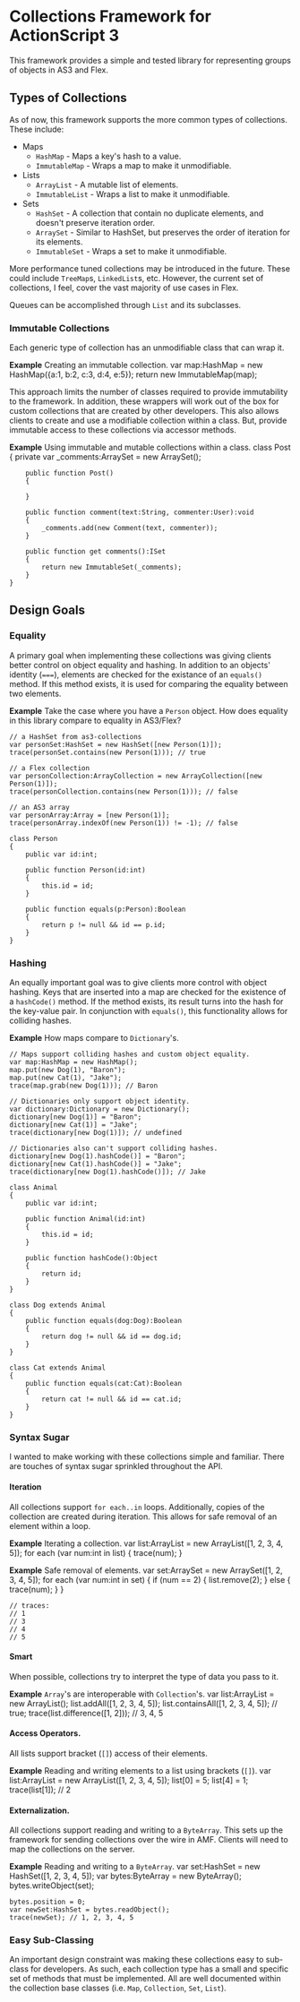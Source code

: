 # Collections Framework for ActionScript 3
This framework provides a simple and tested library for representing groups of objects 
in AS3 and Flex.

## Types of Collections
As of now, this framework supports the more common types of collections. These include:

* Maps
	* `HashMap` - Maps a key's hash to a value.
	* `ImmutableMap` - Wraps a map to make it unmodifiable.
* Lists
	* `ArrayList` - A mutable list of elements.
	* `ImmutableList` - Wraps a list to make it unmodifiable.
* Sets
	* `HashSet` - A collection that contain no duplicate elements, and doesn't preserve iteration order.
	* `ArraySet` - Similar to HashSet, but preserves the order of iteration for its elements.
	* `ImmutableSet` - Wraps a set to make it unmodifiable.

More performance tuned collections may be introduced in the future. These could include 
`TreeMap`s, `LinkedList`s, etc. However, the current set of collections, I feel, cover the vast 
majority of use cases in Flex.

Queues can be accomplished through `List` and its subclasses.

### Immutable Collections
Each generic type of collection has an unmodifiable class that can wrap it.

**Example** Creating an immutable collection.
	var map:HashMap = new HashMap({a:1, b:2, c:3, d:4, e:5});
	return new ImmutableMap(map);

This approach limits the number of classes required to provide immutability to the framework. In
addition, these wrappers will work out of the box for custom collections that are created by other
developers. This also allows clients to create and use a modifiable collection within a class. But,
provide immutable access to these collections via accessor methods.

**Example** Using immutable and mutable collections within a class.
	class Post
	{
		private var _comments:ArraySet = new ArraySet();
		
		public function Post()
		{
			
		}
		
		public function comment(text:String, commenter:User):void
		{
			_comments.add(new Comment(text, commenter));
		}
		
		public function get comments():ISet
		{
			return new ImmutableSet(_comments);
		}
	}

## Design Goals

### Equality
A primary goal when implementing these collections was giving clients better control on
object equality and hashing. In addition to an objects' identity (`===`), elements are 
checked for the existance of an `equals()` method. If this method exists, it is used 
for comparing the equality between two elements.

**Example**
Take the case where you have a `Person` object. How does equality in this library compare
to equality in AS3/Flex?

	// a HashSet from as3-collections
	var personSet:HashSet = new HashSet([new Person(1)]);
	trace(personSet.contains(new Person(1))); // true
	
	// a Flex collection
	var personCollection:ArrayCollection = new ArrayCollection([new Person(1)]);
	trace(personCollection.contains(new Person(1))); // false
	
	// an AS3 array
	var personArray:Array = [new Person(1)];
	trace(personArray.indexOf(new Person(1)) != -1); // false
	
	class Person
	{
		public var id:int;
		
		public function Person(id:int)
		{
			this.id = id;
		}
		
		public function equals(p:Person):Boolean
		{
			return p != null && id == p.id;
		}
	}
	
### Hashing
An equally important goal was to give clients more control with object hashing. Keys that 
are inserted into a map are checked for the existence of a `hashCode()` method. If the method
exists, its result turns into the hash for the key-value pair. In conjunction with `equals()`,
this functionality allows for colliding hashes.

**Example** How maps compare to `Dictionary`'s.

	// Maps support colliding hashes and custom object equality.
	var map:HashMap = new HashMap();
	map.put(new Dog(1), "Baron");
	map.put(new Cat(1), "Jake");
	trace(map.grab(new Dog(1))); // Baron
	
	// Dictionaries only support object identity.
	var dictionary:Dictionary = new Dictionary();
	dictionary[new Dog(1)] = "Baron";
	dictionary[new Cat(1)] = "Jake";
	trace(dictionary[new Dog(1)]); // undefined
	
	// Dictionaries also can't support colliding hashes.
	dictionary[new Dog(1).hashCode()] = "Baron";
	dictionary[new Cat(1).hashCode()] = "Jake";
	trace(dictionary[new Dog(1).hashCode()]); // Jake
	
	class Animal
	{
		public var id:int;
		
		public function Animal(id:int)
		{
			this.id = id;
		}
		
		public function hashCode():Object
		{
			return id;
		}
	}
	
	class Dog extends Animal
	{
		public function equals(dog:Dog):Boolean
		{
			return dog != null && id == dog.id;
		}
	}
	
	class Cat extends Animal
	{
		public function equals(cat:Cat):Boolean
		{
			return cat != null && id == cat.id;
		}
	}

### Syntax Sugar
I wanted to make working with these collections simple and familiar. There are touches of 
syntax sugar sprinkled throughout the API.

#### Iteration
All collections support `for each..in` loops. Additionally, copies of the collection are 
created during iteration. This allows for safe removal of an element within a loop.

**Example** Iterating a collection.
	var list:ArrayList = new ArrayList([1, 2, 3, 4, 5]);
	for each (var num:int in list) {
		trace(num);
	}

**Example** Safe removal of elements.
	var set:ArraySet = new ArraySet([1, 2, 3, 4, 5]);
	for each (var num:int in set) {
		if (num == 2) {
			list.remove(2);
		} else {
			trace(num);
		}
	}
	
	// traces:
	// 1
	// 3
	// 4
	// 5

#### Smart
When possible, collections try to interpret the type of data you pass to it.

**Example** `Array`'s are interoperable with `Collection`'s.
	var list:ArrayList = new ArrayList();
	list.addAll([1, 2, 3, 4, 5]);
	list.containsAll([1, 2, 3, 4, 5]); // true;
	trace(list.difference([1, 2])); // 3, 4, 5

#### Access Operators.
All lists support bracket (`[]`) access of their elements.

**Example** Reading and writing elements to a list using brackets (`[]`).
	var list:ArrayList = new ArrayList([1, 2, 3, 4, 5]);
	list[0] = 5;
	list[4] = 1;
	trace(list[1]); // 2

#### Externalization.
All collections support reading and writing to a `ByteArray`. This sets up the framework
for sending collections over the wire in AMF. Clients will need to map the collections 
on the server.

**Example** Reading and writing to a `ByteArray`.
	var set:HashSet = new HashSet([1, 2, 3, 4, 5]);
	var bytes:ByteArray = new ByteArray();
	bytes.writeObject(set);
	
	bytes.position = 0;
	var newSet:HashSet = bytes.readObject();
	trace(newSet); // 1, 2, 3, 4, 5

### Easy Sub-Classing
An important design constraint was making these collections easy to sub-class for developers.
As such, each collection type has a small and specific set of methods that must be implemented.
All are well documented within the collection base classes (i.e. `Map`, `Collection`, `Set`, `List`).
